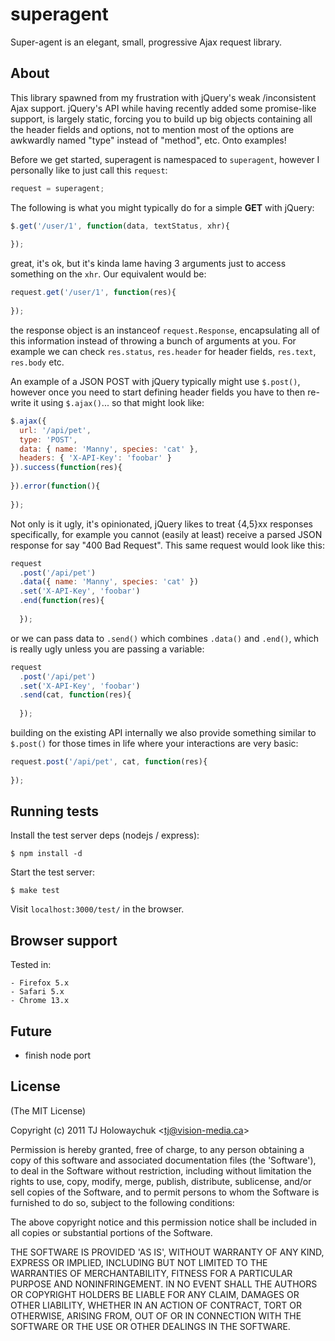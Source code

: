 
# superagent

  Super-agent is an elegant, small, progressive Ajax request library.

## About

  This library spawned from my frustration with jQuery's weak /inconsistent Ajax support. jQuery's API while having recently added some promise-like support, is largely static, forcing you to build up big objects containing all the header fields and options, not to mention most of the options are awkwardly named "type" instead of "method", etc. Onto examples!

  Before we get started, superagent is namespaced to `superagent`, however I personally like to just call this `request`:

```js
request = superagent;
```

  The following is what you might typically do for a simple __GET__ with jQuery:

```js
$.get('/user/1', function(data, textStatus, xhr){
  
});
```

great, it's ok, but it's kinda lame having 3 arguments just to access something on the `xhr`. Our equivalent would be:

```js
request.get('/user/1', function(res){
  
});
```

the response object is an instanceof `request.Response`, encapsulating all of this information instead of throwing a bunch of arguments at you. For example we can check `res.status`, `res.header` for header fields, `res.text`, `res.body` etc.

An example of a JSON POST with jQuery typically might use `$.post()`, however once you need to start defining header fields you have to then re-write it using `$.ajax()`... so that might look like:

```js
$.ajax({
  url: '/api/pet',
  type: 'POST',
  data: { name: 'Manny', species: 'cat' },
  headers: { 'X-API-Key': 'foobar' }
}).success(function(res){
  
}).error(function(){
  
});
```

 Not only is it ugly, it's opinionated, jQuery likes to treat {4,5}xx responses specifically, for example you cannot (easily at least) receive a parsed JSON response for say "400 Bad Request". This same request would look like this:

```js
request
  .post('/api/pet')
  .data({ name: 'Manny', species: 'cat' })
  .set('X-API-Key', 'foobar')
  .end(function(res){
    
  });
```

or we can pass data to `.send()` which combines `.data()` and `.end()`, which is really ugly unless you are passing a variable:

```js
request
  .post('/api/pet')
  .set('X-API-Key', 'foobar')
  .send(cat, function(res){
    
  });
```

building on the existing API internally we also provide something similar to `$.post()` for those times in life where your interactions are very basic:

```js
request.post('/api/pet', cat, function(res){
  
});
```

## Running tests

 Install the test server deps (nodejs / express):

    $ npm install -d

 Start the test server:

    $ make test

 Visit `localhost:3000/test/` in the browser.

## Browser support

  Tested in:
  
    - Firefox 5.x
    - Safari 5.x
    - Chrome 13.x

## Future

  - finish node port

## License 

(The MIT License)

Copyright (c) 2011 TJ Holowaychuk &lt;tj@vision-media.ca&gt;

Permission is hereby granted, free of charge, to any person obtaining
a copy of this software and associated documentation files (the
'Software'), to deal in the Software without restriction, including
without limitation the rights to use, copy, modify, merge, publish,
distribute, sublicense, and/or sell copies of the Software, and to
permit persons to whom the Software is furnished to do so, subject to
the following conditions:

The above copyright notice and this permission notice shall be
included in all copies or substantial portions of the Software.

THE SOFTWARE IS PROVIDED 'AS IS', WITHOUT WARRANTY OF ANY KIND,
EXPRESS OR IMPLIED, INCLUDING BUT NOT LIMITED TO THE WARRANTIES OF
MERCHANTABILITY, FITNESS FOR A PARTICULAR PURPOSE AND NONINFRINGEMENT.
IN NO EVENT SHALL THE AUTHORS OR COPYRIGHT HOLDERS BE LIABLE FOR ANY
CLAIM, DAMAGES OR OTHER LIABILITY, WHETHER IN AN ACTION OF CONTRACT,
TORT OR OTHERWISE, ARISING FROM, OUT OF OR IN CONNECTION WITH THE
SOFTWARE OR THE USE OR OTHER DEALINGS IN THE SOFTWARE.